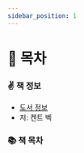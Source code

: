```yaml
---
sidebar_position: 1
---
```


# 🚀 목차

### ✌️ 책 정보
- [도서 정보](http://www.yes24.com/Product/Goods/12246033)
- 저: 켄트 벡

### 📚 책 목차
